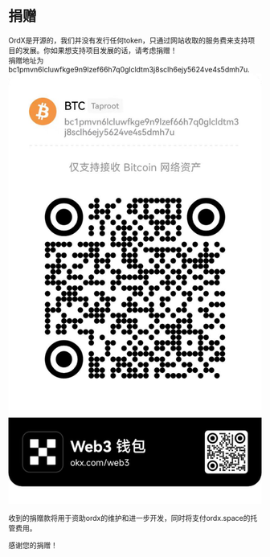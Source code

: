 捐赠
====


OrdX是开源的，我们并没有发行任何token，只通过网站收取的服务费来支持项目的发展。你如果想支持项目发展的话，请考虑捐赠！  
捐赠地址为 bc1pmvn6lcluwfkge9n9lzef66h7q0glcldtm3j8sclh6ejy5624ve4s5dmh7u.
![捐赠接收地址](Ordx/donate.jpg)

收到的捐赠款将用于资助ordx的维护和进一步开发，同时将支付ordx.space的托管费用。  

感谢您的捐赠！

